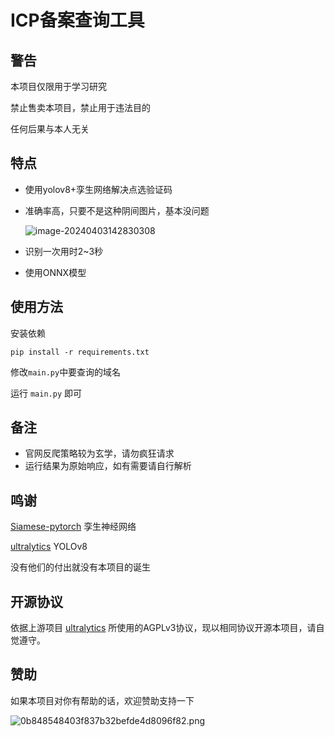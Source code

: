 # ICP备案查询工具

## 警告

本项目仅限用于学习研究

禁止售卖本项目，禁止用于违法目的

任何后果与本人无关

## 特点

- 使用yolov8+孪生网络解决点选验证码

- 准确率高，只要不是这种阴间图片，基本没问题

  ![image-20240403142830308](https://s21.ax1x.com/2024/04/03/pFH4pKU.png)

- 识别一次用时2~3秒

- 使用ONNX模型

## 使用方法

安装依赖

```shell
pip install -r requirements.txt
```

修改`main.py`中要查询的域名

运行 `main.py` 即可

## 备注

- 官网反爬策略较为玄学，请勿疯狂请求
- 运行结果为原始响应，如有需要请自行解析

## 鸣谢

[Siamese-pytorch](https://github.com/bubbliiiing/Siamese-pytorch) 孪生神经网络

[ultralytics](https://github.com/ultralytics/ultralytics) YOLOv8

没有他们的付出就没有本项目的诞生

## 开源协议

依据上游项目 [ultralytics](https://github.com/ultralytics/ultralytics) 所使用的AGPLv3协议，现以相同协议开源本项目，请自觉遵守。

## 赞助

如果本项目对你有帮助的话，欢迎赞助支持一下

![0b848548403f837b32befde4d8096f82.png](https://i3.mjj.rip/2024/06/17/0b848548403f837b32befde4d8096f82.png)
